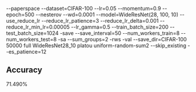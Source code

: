 --paperspace --dataset=CIFAR-100 --lr=0.05 --momentum=0.9 --epoch=500 --nesterov --wd=0.0001 --model=WideResNet(28, 100, 10) --use_reduce_lr --reduce_lr_patience=3 --reduce_lr_delta=0.001 --reduce_lr_min_lr=0.00005 --lr_gamma=0.5 --train_batch_size=200 --test_batch_size=1024 -save --save_interval=50 --num_workers_train=8 --num_workers_test=8 -sa --sum_groups=2 -rws -val --save_dir=CIFAR-100 50000 full WideResNet28_10 platou uniform-random-sum2 --skip_existing --es_patience=12
## Accuracy
 71.490%